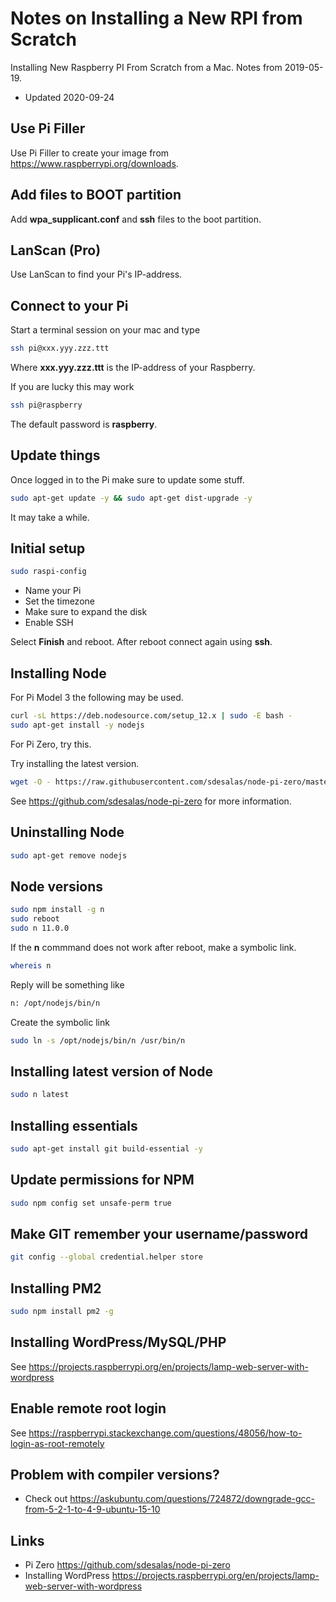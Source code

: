# Notes on Installing a New RPI from Scratch

Installing New Raspberry PI From Scratch from a Mac. Notes from 2019-05-19.

- Updated 2020-09-24

## Use Pi Filler
Use Pi Filler to create your image from https://www.raspberrypi.org/downloads.

## Add files to BOOT partition
Add **wpa_supplicant.conf** and **ssh** files to the boot partition.

## LanScan (Pro)
Use LanScan to find your Pi's IP-address.

## Connect to your Pi
Start a terminal session on your mac and type
````bash
ssh pi@xxx.yyy.zzz.ttt
````
Where **xxx.yyy.zzz.ttt** is the IP-address of your Raspberry.

If you are lucky this may work
````bash
ssh pi@raspberry
````

The default password is **raspberry**.

## Update things
Once logged in to the Pi make sure to update some stuff.

````bash
sudo apt-get update -y && sudo apt-get dist-upgrade -y
````

It may take a while.

## Initial setup
````bash
sudo raspi-config
````

- Name your Pi
- Set the timezone
- Make sure to expand the disk
- Enable SSH

Select **Finish** and reboot. After reboot connect again using **ssh**.

## Installing Node

For Pi Model 3 the following may be used.

````bash
curl -sL https://deb.nodesource.com/setup_12.x | sudo -E bash -
sudo apt-get install -y nodejs
````

For Pi Zero, try this.

Try installing the latest version. 

````bash
wget -O - https://raw.githubusercontent.com/sdesalas/node-pi-zero/master/install-node-v.lts.sh | sudo bash
````

See https://github.com/sdesalas/node-pi-zero for more information.

## Uninstalling Node
````bash
sudo apt-get remove nodejs
````

## Node versions
````bash
sudo npm install -g n
sudo reboot
sudo n 11.0.0
````

If the **n** commmand does not work after reboot, make a symbolic link.

````bash
whereis n
````

Reply will be something like 

````bash
n: /opt/nodejs/bin/n
````

Create the symbolic link

````bash
sudo ln -s /opt/nodejs/bin/n /usr/bin/n
````

## Installing latest version of Node
````bash
sudo n latest
````

## Installing essentials
````bash
sudo apt-get install git build-essential -y
````

## Update permissions for NPM
````bash
sudo npm config set unsafe-perm true
````

## Make GIT remember your username/password
````bash
git config --global credential.helper store
````

## Installing PM2
````bash
sudo npm install pm2 -g
````

## Installing WordPress/MySQL/PHP
See https://projects.raspberrypi.org/en/projects/lamp-web-server-with-wordpress

## Enable remote root login
See https://raspberrypi.stackexchange.com/questions/48056/how-to-login-as-root-remotely

## Problem with compiler versions?
- Check out https://askubuntu.com/questions/724872/downgrade-gcc-from-5-2-1-to-4-9-ubuntu-15-10

## Links
- Pi Zero https://github.com/sdesalas/node-pi-zero
- Installing WordPress https://projects.raspberrypi.org/en/projects/lamp-web-server-with-wordpress 
